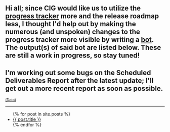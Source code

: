<h2>Hi all; since CIG would like us to utilize the <a href="https://robertsspaceindustries.com/roadmap/progress-tracker/deliverables" target="_blank">progress tracker</a> more and the release roadmap less, I thought I'd help out by making the numerous (and unspoken) changes to the progress tracker more visible by writing a <a href="https://github.com/ShinyHobo/ec-bot" target="_blank">bot</a>. The output(s) of said bot are listed below. These are still a work in progress, so stay tuned!</h2>
<h2>I'm working out some bugs on the Scheduled Deliverables Report after the latest update; I'll get out a more recent report as soon as possible.</h2>
<sup><a href="/data">(Data)</a></sup>
<hr/>
<ul>
  {% for post in site.posts %}
    <li>
      <a href="{{ post.url }}" target="_blank">{{ post.title }}</a>
    </li>
  {% endfor %}
</ul>
